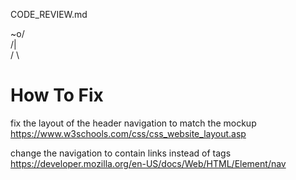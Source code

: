 CODE_REVIEW.md

~o/    
/|     
/ \   


# How To Fix

fix the layout of the header navigation to match the mockup
https://www.w3schools.com/css/css_website_layout.asp

change the navigation to contain links instead of tags 
https://developer.mozilla.org/en-US/docs/Web/HTML/Element/nav